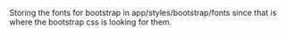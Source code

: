 Storing the fonts for bootstrap in app/styles/bootstrap/fonts since that is where the bootstrap css is looking for them.
